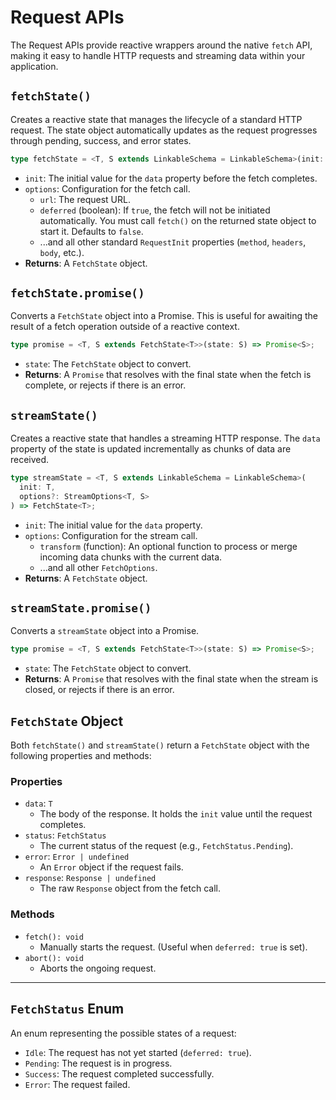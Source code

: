 # Request APIs

The Request APIs provide reactive wrappers around the native `fetch` API, making it easy to handle HTTP requests and streaming data within your application.

## `fetchState()`

Creates a reactive state that manages the lifecycle of a standard HTTP request. The state object automatically updates as the request progresses through pending, success, and error states.

```typescript
type fetchState = <T, S extends LinkableSchema = LinkableSchema>(init: T, options: FetchOptions<S>) => FetchState<T>;
```

- `init`: The initial value for the `data` property before the fetch completes.
- `options`: Configuration for the fetch call.
  - `url`: The request URL.
  - `deferred` (boolean): If `true`, the fetch will not be initiated automatically. You must call `fetch()` on the returned state object to start it. Defaults to `false`.
  - ...and all other standard `RequestInit` properties (`method`, `headers`, `body`, etc.).
- **Returns**: A `FetchState` object.

## `fetchState.promise()`

Converts a `FetchState` object into a Promise. This is useful for awaiting the result of a fetch operation outside of a reactive context.

```typescript
type promise = <T, S extends FetchState<T>>(state: S) => Promise<S>;
```

- `state`: The `FetchState` object to convert.
- **Returns**: A `Promise` that resolves with the final state when the fetch is complete, or rejects if there is an error.

## `streamState()`

Creates a reactive state that handles a streaming HTTP response. The `data` property of the state is updated incrementally as chunks of data are received.

```typescript
type streamState = <T, S extends LinkableSchema = LinkableSchema>(
  init: T,
  options?: StreamOptions<T, S>
) => FetchState<T>;
```

- `init`: The initial value for the `data` property.
- `options`: Configuration for the stream call.
  - `transform` (function): An optional function to process or merge incoming data chunks with the current data.
  - ...and all other `FetchOptions`.
- **Returns**: A `FetchState` object.

## `streamState.promise()`

Converts a `streamState` object into a Promise.

```typescript
type promise = <T, S extends FetchState<T>>(state: S) => Promise<S>;
```

- `state`: The `FetchState` object to convert.
- **Returns**: A `Promise` that resolves with the final state when the stream is closed, or rejects if there is an error.

## `FetchState` Object

Both `fetchState()` and `streamState()` return a `FetchState` object with the following properties and methods:

### Properties

- `data`: `T`
  - The body of the response. It holds the `init` value until the request completes.
- `status`: `FetchStatus`
  - The current status of the request (e.g., `FetchStatus.Pending`).
- `error`: `Error | undefined`
  - An `Error` object if the request fails.
- `response`: `Response | undefined`
  - The raw `Response` object from the fetch call.

### Methods

- `fetch(): void`
  - Manually starts the request. (Useful when `deferred: true` is set).
- `abort(): void`
  - Aborts the ongoing request.

---

## `FetchStatus` Enum

An enum representing the possible states of a request:

- `Idle`: The request has not yet started (`deferred: true`).
- `Pending`: The request is in progress.
- `Success`: The request completed successfully.
- `Error`: The request failed.
